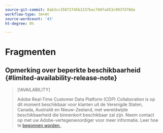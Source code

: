 ```yaml
---
source-git-commit: 8ab3cc35872f45b1337bac7b0fa453c9937d78da
workflow-type: tm+mt
source-wordcount: '43'
ht-degree: 0%

---
```

# Fragmenten

## Opmerking over beperkte beschikbaarheid {#limited-availability-release-note}

>[!AVAILABILITY]
>
>Adobe Real-Time Customer Data Platform (CDP) Collaboration is op dit moment beschikbaar voor klanten uit de Verenigde Staten, Canada, Australië en Nieuw-Zeeland, met wereldwijde beschikbaarheid die binnenkort beschikbaar zal zijn. Neem contact op met uw Adobe-vertegenwoordiger voor meer informatie. Leer hoe te [ begonnen worden ](/help/guide/home.md#get-started).



